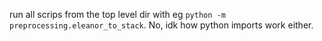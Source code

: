run all scrips from the top level dir with eg `python -m preprocessing.eleanor_to_stack`. No, idk how python imports work either.